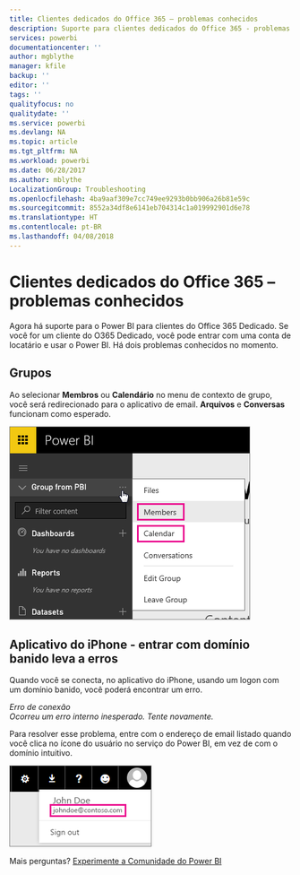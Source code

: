 ```yaml
---
title: Clientes dedicados do Office 365 – problemas conhecidos
description: Suporte para clientes dedicados do Office 365 - problemas conhecidos. Este tópico descreve problemas específicos a um cliente dedicado do Office 365. Isso inclui limitações ao recurso de grupo, bem como ao aplicativo do iPhone com domínios intuitivos.
services: powerbi
documentationcenter: ''
author: mgblythe
manager: kfile
backup: ''
editor: ''
tags: ''
qualityfocus: no
qualitydate: ''
ms.service: powerbi
ms.devlang: NA
ms.topic: article
ms.tgt_pltfrm: NA
ms.workload: powerbi
ms.date: 06/28/2017
ms.author: mblythe
LocalizationGroup: Troubleshooting
ms.openlocfilehash: 4ba9aaf309e7cc749ee9293b0bb906a26b81e59c
ms.sourcegitcommit: 8552a34df8e6141eb704314c1a019992901d6e78
ms.translationtype: HT
ms.contentlocale: pt-BR
ms.lasthandoff: 04/08/2018
---
```

# <a name="office-365-dedicated-customers---known-issues"></a>Clientes dedicados do Office 365 – problemas conhecidos
Agora há suporte para o Power BI para clientes do Office 365 Dedicado.  Se você for um cliente do O365 Dedicado, você pode entrar com uma conta de locatário e usar o Power BI. Há dois problemas conhecidos no momento.

## <a name="groups"></a>Grupos
Ao selecionar **Membros** ou **Calendário** no menu de contexto de grupo, você será redirecionado para o aplicativo de email.  **Arquivos** e **Conversas** funcionam como esperado.

![](media/service-admin-office-365-dedicated-known-issues/group-menu.png)

## <a name="iphone-app---sign-in-with-vanity-domain-leads-to-error"></a>Aplicativo do iPhone - entrar com domínio banido leva a erros
Quando você se conecta, no aplicativo do iPhone, usando um logon com um domínio banido, você poderá encontrar um erro.

*Erro de conexão*  
*Ocorreu um erro interno inesperado. Tente novamente.*

Para resolver esse problema, entre com o endereço de email listado quando você clica no ícone do usuário no serviço do Power BI, em vez de com o domínio intuitivo.

![](media/service-admin-office-365-dedicated-known-issues/sign-in-address.png)

Mais perguntas? [Experimente a Comunidade do Power BI](http://community.powerbi.com/)


